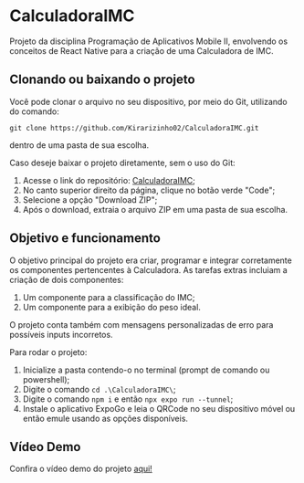 # CalculadoraIMC
Projeto da disciplina Programação de Aplicativos Mobile II, envolvendo os conceitos de React Native para a criação de uma Calculadora de IMC.

## Clonando ou baixando o projeto
Você pode clonar o arquivo no seu dispositivo, por meio do Git, utilizando do comando:    
  
`git clone https://github.com/Kirarizinho02/CalculadoraIMC.git`  
  
dentro de uma pasta de sua escolha.

Caso deseje baixar o projeto diretamente, sem o uso do Git:
1. Acesse o link do repositório: [CalculadoraIMC](https://github.com/Kirarizinho02/CalculadoraIMC.git);
2. No canto superior direito da página, clique no botão verde "Code";
3. Selecione a opção "Download ZIP";
4. Após o download, extraia o arquivo ZIP em uma pasta de sua escolha.  

## Objetivo e funcionamento
O objetivo principal do projeto era criar, programar e integrar corretamente os componentes pertencentes à Calculadora.
As tarefas extras incluiam a criação de dois componentes:
1. Um componente para a classificação do IMC;
2. Um componente para a exibição do peso ideal.

O projeto conta também com mensagens personalizadas de erro para possíveis inputs incorretos.

Para rodar o projeto: 
1. Inicialize a pasta contendo-o no terminal (prompt de comando ou powershell);
2. Digite o comando `cd .\CalculadoraIMC\`;
3. Digite o comando `npm i` e então `npx expo run --tunnel`;
4. Instale o aplicativo ExpoGo e leia o QRCode no seu dispositivo móvel ou então emule usando as opções disponíveis.

## Vídeo Demo
Confira o vídeo demo do projeto [aqui!](https://youtu.be/28IVsUZPtJE)
